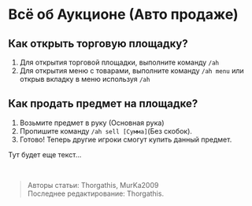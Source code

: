 # Всё об Аукционе (Авто продаже)

## Как открыть торговую площадку?

1. Для открытия торговой площадки, выполните команду ```/ah```
2. Для открытия меню с товарами, выполните команду ```/ah menu``` или открыв вкладку в меню используя ```/ah```

## Как продать предмет на площадке?

1. Возьмите предмет в руку (Основная рука)
2. Пропишите команду ```/ah sell [Сумма]```(Без скобок).
3. Готово! Теперь другие игроки смогут купить данный предмет.

Тут будет еще текст...

<br>

> Авторы статьи: Thorgathis, MurKa2009 <br>
> Последнее редактирование: Thorgathis.
